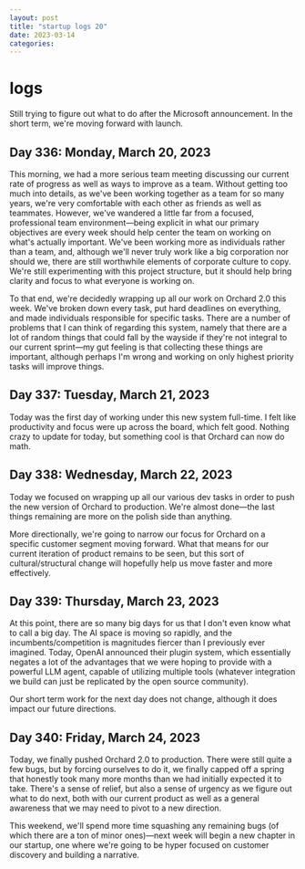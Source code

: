 ```yaml
---
layout: post
title: "startup logs 20"
date: 2023-03-14
categories:
---
```

# logs

Still trying to figure out what to do after the Microsoft announcement. In the short term, we're moving forward with launch.

## Day 336: Monday, March 20, 2023

This morning, we had a more serious team meeting discussing our current rate of progress as well as ways to improve as a team. Without getting too much into details, as we've been working together as a team for so many years, we're very comfortable with each other as friends as well as teammates. However, we've wandered a little far from a focused, professional team environment—being explicit in what our primary objectives are every week should help center the team on working on what's actually important. We've been working more as individuals rather than a team, and, although we'll never truly work like a big corporation nor should we, there are still worthwhile elements of corporate culture to copy. We're still experimenting with this project structure, but it should help bring clarity and focus to what everyone is working on.

To that end, we're decidedly wrapping up all our work on Orchard 2.0 this week. We've broken down every task, put hard deadlines on everything, and made individuals responsible for specific tasks. There are a number of problems that I can think of regarding this system, namely that there are a lot of random things that could fall by the wayside if they're not integral to our current sprint—my gut feeling is that collecting these things are important, although perhaps I'm wrong and working on only highest priority tasks will improve things.

## Day 337: Tuesday, March 21, 2023

Today was the first day of working under this new system full-time. I felt like productivity and focus were up across the board, which felt good. Nothing crazy to update for today, but something cool is that Orchard can now do math.

## Day 338: Wednesday, March 22, 2023

Today we focused on wrapping up all our various dev tasks in order to push the new version of Orchard to production. We're almost done—the last things remaining are more on the polish side than anything.

More directionally, we're going to narrow our focus for Orchard on a specific customer segment moving forward. What that means for our current iteration of product remains to be seen, but this sort of cultural/structural change will hopefully help us move faster and more effectively.

## Day 339: Thursday, March 23, 2023

At this point, there are so many big days for us that I don't even know what to call a big day. The AI space is moving so rapidly, and the incumbents/competition is magnitudes fiercer than I previously ever imagined. Today, OpenAI announced their plugin system, which essentially negates a lot of the advantages that we were hoping to provide with a powerful LLM agent, capable of utilizing multiple tools (whatever integration we build can just be replicated by the open source community).

Our short term work for the next day does not change, although it does impact our future directions.

## Day 340: Friday, March 24, 2023

Today, we finally pushed Orchard 2.0 to production. There were still quite a few bugs, but by forcing ourselves to do it, we finally capped off a spring that honestly took many more months than we had initially expected it to take. There's a sense of relief, but also a sense of urgency as we figure out what to do next, both with our current product as well as a general awareness that we may need to pivot to a new direction. 

This weekend, we'll spend more time squashing any remaining bugs (of which there are a ton of minor ones)—next week will begin a new chapter in our startup, one where we're going to be hyper focused on customer discovery and building a narrative. 